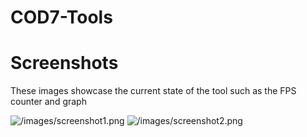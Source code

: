 # COD7-Tools

# Screenshots
These images showcase the current state of the tool such as the FPS counter and graph 

![/images/screenshot1.png]()
![/images/screenshot2.png]()
